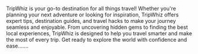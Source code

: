TripWhiz is your go-to destination for all things travel! Whether you're planning your next adventure or looking for inspiration, TripWhiz offers expert tips, destination guides, and travel hacks to make your journey seamless and enjoyable. From uncovering hidden gems to finding the best local experiences, TripWhiz is designed to help you travel smarter and make the most of every trip. Get ready to explore the world with confidence and ease.......

